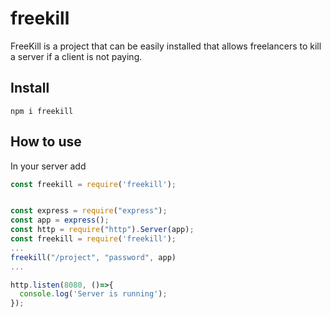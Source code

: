 # freekill
FreeKill is a project that can be easily installed that allows freelancers to kill a server if a client is not paying.

## Install

```
npm i freekill
```
## How to use
In your server add
``` javascript
const freekill = require('freekill');
```
``` javascript

const express = require("express");
const app = express();
const http = require("http").Server(app);
const freekill = require('freekill');
...
freekill("/project", "password", app)
...

http.listen(8080, ()=>{
  console.log('Server is running');
});

```